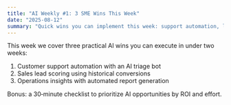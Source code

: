 ```yaml
---
title: "AI Weekly #1: 3 SME Wins This Week"
date: "2025-08-12"
summary: "Quick wins you can implement this week: support automation, lead scoring, and ops insights."
---
```


This week we cover three practical AI wins you can execute in under two weeks:

1) Customer support automation with an AI triage bot
2) Sales lead scoring using historical conversions
3) Operations insights with automated report generation

Bonus: a 30‑minute checklist to prioritize AI opportunities by ROI and effort.
